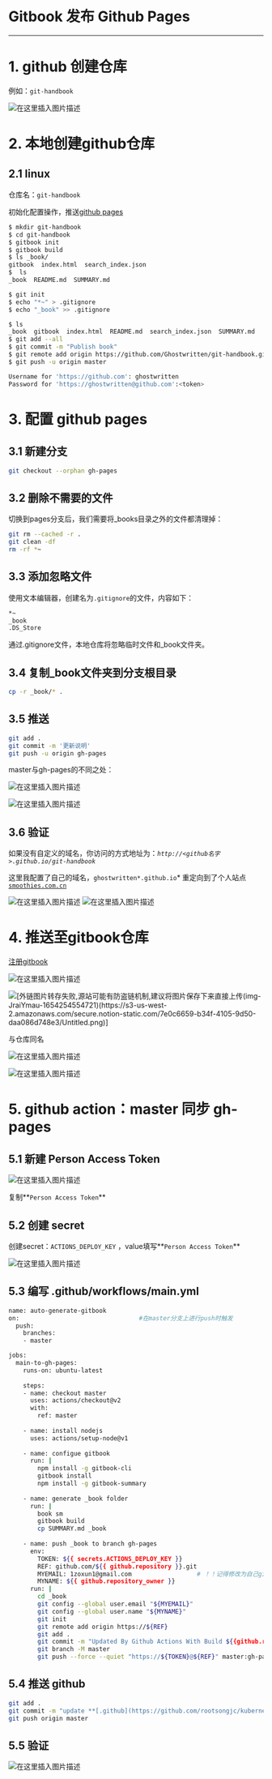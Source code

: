# Gitbook 发布 Github Pages


---

# 1. github 创建仓库

例如：`git-handbook`

![在这里插入图片描述](https://i-blog.csdnimg.cn/blog_migrate/3a3ad1759d23fc0ede1ba8c6701bf24c.png)


# 2. 本地创建github仓库

## 2.1 linux

仓库名：`git-handbook`

初始化配置操作，推送[github pages](https://pages.github.com/)

```bash
$ mkdir git-handbook
$ cd git-handbook
$ gitbook init
$ gitbook build
$ ls _book/
gitbook  index.html  search_index.json
$  ls
_book  README.md  SUMMARY.md

$ git init
$ echo "*~" > .gitignore
$ echo "_book" >> .gitignore

$ ls
_book  gitbook  index.html  README.md  search_index.json  SUMMARY.md
$ git add --all
$ git commit -m "Publish book"
$ git remote add origin https://github.com/Ghostwritten/git-handbook.git
$ git push -u origin master

Username for 'https://github.com': ghostwritten
Password for 'https://ghostwritten@github.com':<token>
```

# 3. 配置 github pages

## 3.1 新建分支

```bash
git checkout --orphan gh-pages
```

## 3.2 删除不需要的文件

切换到pages分支后，我们需要将_books目录之外的文件都清理掉：

```bash
git rm --cached -r .
git clean -df
rm -rf *~
```

## 3.3 添加忽略文件

使用文本编辑器，创建名为`.gitignore`的文件，内容如下：

```bash
*~
_book
.DS_Store
```

通过.gitignore文件，本地仓库将忽略临时文件和_book文件夹。

## 3.4 复制_book文件夹到分支根目录

```bash
cp -r _book/* .
```

## 3.5 推送

```bash
git add .
git commit -m '更新说明'
git push -u origin gh-pages
```

master与gh-pages的不同之处：

![在这里插入图片描述](https://i-blog.csdnimg.cn/blog_migrate/0686c53b7d0afb3e246a9b5ebb31618f.png)

![在这里插入图片描述](https://i-blog.csdnimg.cn/blog_migrate/0a7ad328a8a439518bc2918f44a34399.png)


## 3.6 验证

如果没有自定义的域名，你访问的方式地址为：*`http://<github名字>.github.io/git-handbook`*

这里我配置了自己的域名，`ghostwritten*.github.io`* 重定向到了个人站点 [`smoothies.com.cn`](http://smoothies.com.cn/)

![在这里插入图片描述](https://i-blog.csdnimg.cn/blog_migrate/16ec0e5922dfce49c527a6d836f81204.png)
![在这里插入图片描述](https://i-blog.csdnimg.cn/blog_migrate/55b447badb3620f5bff5170d173022d9.png)


# 4. 推送至gitbook仓库

[注册gitbook](https://www.gitbook.com/)

![在这里插入图片描述](https://i-blog.csdnimg.cn/blog_migrate/55fdfe196eaf34ebe6b5838557109bce.png)


![\[外链图片转存失败,源站可能有防盗链机制,建议将图片保存下来直接上传(img-JraiYmau-1654254554721)(https://s3-us-west-2.amazonaws.com/secure.notion-static.com/7e0c6659-b34f-4105-9d50-daa086d748e3/Untitled.png)\]](https://i-blog.csdnimg.cn/blog_migrate/75ad07af6d517503ed0af3a830fd72b2.png)


与仓库同名

![在这里插入图片描述](https://i-blog.csdnimg.cn/blog_migrate/e7f55634883711192f1832b78051fc86.png)

![在这里插入图片描述](https://i-blog.csdnimg.cn/blog_migrate/75de4764aa19251a0b31dcbbcb2ca0ac.png)


# 5. github action：master 同步 gh-pages

## 5.1 新建 Person Access Token
![在这里插入图片描述](https://i-blog.csdnimg.cn/blog_migrate/a182dfc16df43a6f453fb084a1821aa9.png)


复制**`Person Access Token`**

## 5.2 创建 secret

创建secret：`ACTIONS_DEPLOY_KEY` ，value填写**`Person Access Token`**

![在这里插入图片描述](https://i-blog.csdnimg.cn/blog_migrate/cc13c9ee06f870c1b225aefadbc68dad.png)


## 5.3 编写 .github/workflows/main.yml 

```bash
name: auto-generate-gitbook
on:                                 #在master分支上进行push时触发  
  push:
    branches:
    - master

jobs:
  main-to-gh-pages:
    runs-on: ubuntu-latest
        
    steps:                          
    - name: checkout master
      uses: actions/checkout@v2
      with:
        ref: master
            
    - name: install nodejs
      uses: actions/setup-node@v1
      
    - name: configue gitbook
      run: |
        npm install -g gitbook-cli          
        gitbook install
        npm install -g gitbook-summary
                
    - name: generate _book folder
      run: |
        book sm
        gitbook build
        cp SUMMARY.md _book
                
    - name: push _book to branch gh-pages 
      env:
        TOKEN: ${{ secrets.ACTIONS_DEPLOY_KEY }}
        REF: github.com/${{ github.repository }}.git
        MYEMAIL: 1zoxun1@gmail.com                  # ！！记得修改为自己github设置的邮箱
        MYNAME: ${{ github.repository_owner }}          
      run: |
        cd _book
        git config --global user.email "${MYEMAIL}"
        git config --global user.name "${MYNAME}"
        git init
        git remote add origin https://${REF}
        git add . 
        git commit -m "Updated By Github Actions With Build ${{github.run_number}} of ${{github.workflow}} For Github Pages"
        git branch -M master
        git push --force --quiet "https://${TOKEN}@${REF}" master:gh-pages
```

## 5.4 推送 github

```bash
git add .
git commit -m "update **[.github](https://github.com/rootsongjc/kubernetes-handbook/tree/master/.github)/[workflows](https://github.com/rootsongjc/kubernetes-handbook/tree/master/.github/workflows)/main.yml**"
git push origin master
```

## 5.5 验证
![在这里插入图片描述](https://i-blog.csdnimg.cn/blog_migrate/e121a524aae73221ab675f96c25106a2.png)

